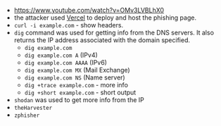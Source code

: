 - https://www.youtube.com/watch?v=OMv3LVBLhX0
- the attacker used [Vercel](https://vercel.com/) to deploy and host the phishing page.
- `curl -i example.com` - show headers.
- `dig` command was used for getting info from the DNS servers. It also returns the IP address associated with the domain specified.
	-  `dig example.com`
	-  `dig example.com A` (IPv4)
	-  `dig example.com AAAA` (IPv6)
	- `dig example.com MX` (Mail Exchange)
	- `dig example.com NS` (Name server)
	- `dig +trace example.com` - more info
	- `dig +short example.com` - short output
- `shodan` was used to get more info from the IP
-  `theHarvester`
-  `zphisher`